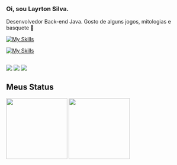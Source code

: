 ### Oi, sou Layrton Silva.

Desenvolvedor Back-end Java. 
Gosto de alguns jogos, mitologias e basquete 🏀 <br>

[![My Skills](https://skillicons.dev/icons?i=java,spring,&theme=dark)](https://skillicons.dev)

[![My Skills](https://skillicons.dev/icons?i=git,postgres,mysql,mongodb,docker,aws,rabbitmq&theme=dark)](https://skillicons.dev)

 
##

<div style="display: inline_block">
<div> 
  <a href="https://www.instagram.com/layrtonz/" target="_blank"><img src="https://img.shields.io/badge/-Instagram-%23E4405F?style=for-the-badge&logo=instagram&logoColor=white" target="_blank"></a>
  <a href="layrtonz" target="_blank"><img src="https://img.shields.io/badge/Discord-7289DA?style=for-the-badge&logo=discord&logoColor=white" target="_blank"></a> 
  <a href="https://www.linkedin.com/in/layrtonz/" target="_blank"><img src="https://img.shields.io/badge/-LinkedIn-%230077B5?style=for-the-badge&logo=linkedin&logoColor=white" target="_blank"></a> 
  
</div>
</div>

## Meus Status
<div align="left">
<img height="165em" src="https://github-readme-stats.vercel.app/api/top-langs/?username=layrtonz&exclude_repo=KNN-Image-Classification&show_icons=true&hide_border=true&layout=compact&langs_count=8&theme=dark"/>	
<img height="165em" src="https://github-readme-stats.vercel.app/api?username=layrtonz&show_icons=true&hide_border=true&count_private=true&include_all_commits=true&theme=dark" />
</div>
